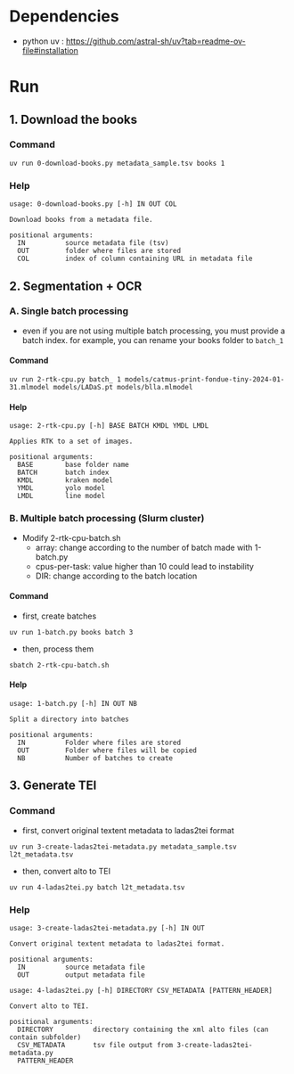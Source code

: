 # Dependencies

- python uv : https://github.com/astral-sh/uv?tab=readme-ov-file#installation

# Run

## 1. Download the books

### Command

```
uv run 0-download-books.py metadata_sample.tsv books 1
```

### Help

```
usage: 0-download-books.py [-h] IN OUT COL

Download books from a metadata file.

positional arguments:
  IN          source metadata file (tsv)
  OUT         folder where files are stored
  COL         index of column containing URL in metadata file
```

## 2. Segmentation + OCR

### A. Single batch processing

- even if you are not using multiple batch processing, you must provide a batch index. for example, you can rename your books folder to `batch_1`

#### Command

```
uv run 2-rtk-cpu.py batch_ 1 models/catmus-print-fondue-tiny-2024-01-31.mlmodel models/LADaS.pt models/blla.mlmodel
```

#### Help

```
usage: 2-rtk-cpu.py [-h] BASE BATCH KMDL YMDL LMDL

Applies RTK to a set of images.

positional arguments:
  BASE        base folder name
  BATCH       batch index
  KMDL        kraken model
  YMDL        yolo model
  LMDL        line model
```

### B. Multiple batch processing (Slurm cluster)

- Modify 2-rtk-cpu-batch.sh
  - array: change according to the number of batch made with 1-batch.py
  - cpus-per-task: value higher than 10 could lead to instability
  - DIR: change according to the batch location

#### Command

- first, create batches

```
uv run 1-batch.py books batch 3
```

- then, process them

```
sbatch 2-rtk-cpu-batch.sh
```

#### Help

```
usage: 1-batch.py [-h] IN OUT NB

Split a directory into batches

positional arguments:
  IN          Folder where files are stored
  OUT         Folder where files will be copied
  NB          Number of batches to create
```

## 3. Generate TEI

### Command

- first, convert original textent metadata to ladas2tei format

```
uv run 3-create-ladas2tei-metadata.py metadata_sample.tsv l2t_metadata.tsv
```

- then, convert alto to TEI

```
uv run 4-ladas2tei.py batch l2t_metadata.tsv
```

### Help

```
usage: 3-create-ladas2tei-metadata.py [-h] IN OUT

Convert original textent metadata to ladas2tei format.

positional arguments:
  IN          source metadata file
  OUT         output metadata file
```

```
usage: 4-ladas2tei.py [-h] DIRECTORY CSV_METADATA [PATTERN_HEADER]

Convert alto to TEI.

positional arguments:
  DIRECTORY          directory containing the xml alto files (can contain subfolder)
  CSV_METADATA       tsv file output from 3-create-ladas2tei-metadata.py
  PATTERN_HEADER
```
